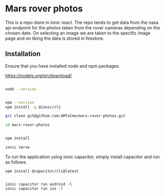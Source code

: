 # Mars rover photos

This is a repo done in ionic react. The repo tends to get data from the nasa api endpoint
for the photos taken from the rover cameras depending on the chosen date. On selecting an image we are taken to the specific image page and on liking the data is stored in firestore.

## Installation

Ensure that you have installed node and npm packages.

https://nodejs.org/en/download/

```bash

node --version


npm --version
npm install -g @ionic/cli

git clone git@github.com:AMfalme/mars-rover-photos.git

cd mars-rover-photos


npm install

ionic serve

```

To run the application using ionic capacitor, simply install capacitor and run as follows.

```
npm install @capacitor/cli@latest


ionic capacitor run android -l
ionic capacitor run ios -l
```
